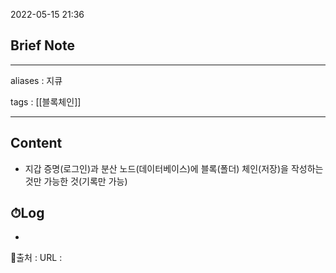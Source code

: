 2022-05-15 21:36
## Brief Note
---
aliases : 지큐

tags : [[블록체인]] 

---

## Content
- 지갑 증명(로그인)과 분산 노드(데이터베이스)에 블록(폴더) 체인(저장)을 작성하는 것만 가능한 것(기록만 가능)

## ⏱Log
-


📙출처 :
URL :